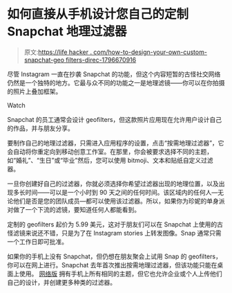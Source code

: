 # 如何直接从手机设计您自己的定制 Snapchat 地理过滤器

> 原文:[https://life hacker . com/how-to-design-your-own-custom-snapchat-geo filters-direc-1796670916](https://lifehacker.com/how-to-design-your-own-custom-snapchat-geofilters-direc-1796670916)

尽管 Instagram 一直在抄袭 Snapchat 的功能，但这个内容短暂的古怪社交网络仍然是一个独特的地方。它最与众不同的功能之一是地理滤镜——你可以在你拍摄的照片上叠加框架。

Watch

Snapchat 的员工通常会设计 geofilters，但这款照片应用现在允许用户设计自己的作品，并与朋友分享。

要制作自己的地理过滤器，只需进入应用程序的设置，点击“按需地理过滤器”，它会自动将你重定向到移动创意工作室。在那里，你会被要求选择不同的主题，如“婚礼”、“生日”或“毕业”然后，您可以使用 bitmoji、文本和贴纸自定义过滤器。

一旦你创建好自己的过滤器，你就必须选择你希望过滤器出现的地理位置，以及出现多长时间——可以是一个小时到 90 天之间的任何时间。该区域内的任何人—无论他们是否是您的团队成员—都可以使用该过滤器。所以，如果你为珍妮的单身派对做了一个下流的滤镜，要知道任何人都能看到。

定制的 geofilters 起价为 5.99 美元，这对于朋友们可以在 Snapchat 上使用的古怪滤镜来说还不错，只是为了在 Instagram stories 上转发图像。Snap 通常只需一个工作日即可批准。

如果你的手机上没有 Snapchat，但仍想在朋友聚会上试用 Snap 的 geofilters，你可以在网上进行。Snapchat 去年首次推出按需地理过滤器，但该功能只能在桌面上使用。 [网络版](https://www.snapchat.com/on-demand) 拥有手机上所有相同的主题，但它也允许企业或个人上传他们自己的设计，并创建更多种类的过滤器。